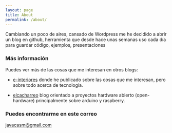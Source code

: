 ```yaml
---
layout: page
title: About
permalink: /about/
---
```


Cambiando un poco de aires, cansado de Wordpress me he decidido a abrir un blog en github, herramienta que desde hace unas semanas uso cada día para guardar código, ejemplos, presentaciones

### Más información

Puedes ver más de las cosas que me interesan en otros blogs:

* [e-interiores](http://e-interiores.aprendizdetodo.es) donde he publicado sobre las cosas que me interesan, pero sobre todo acerca de tecnología.

* [elcacharreo](http://blog.elcacharreo.com) blog orientado a proyectos hardware abierto (open-hardware) principalmente sobre arduino y raspberry.

### Puedes encontrarme en este correo

[javacasm@gmail.com](mailto:javacasm@gmail.com)
